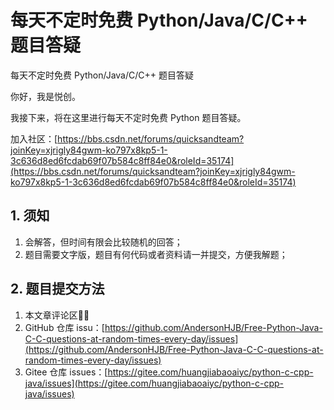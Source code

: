 # 每天不定时免费 Python/Java/C/C++ 题目答疑
每天不定时免费 Python/Java/C/C++ 题目答疑

你好，我是悦创。

我接下来，将在这里进行每天不定时免费 Python 题目答疑。

加入社区：[https://bbs.csdn.net/forums/quicksandteam?joinKey=xjrigly84gwm-ko797x8kp5-1-3c636d8ed6fcdab69f07b584c8ff84e0&roleId=35174](https://bbs.csdn.net/forums/quicksandteam?joinKey=xjrigly84gwm-ko797x8kp5-1-3c636d8ed6fcdab69f07b584c8ff84e0&roleId=35174)

## 1. 须知
1. 会解答，但时间有限会比较随机的回答；
2. 题目需要文字版，题目有何代码或者资料请一并提交，方便我解题；

## 2. 题目提交方法
1. 本文章评论区🌟🌟
2. GitHub 仓库 issu：[https://github.com/AndersonHJB/Free-Python-Java-C-C-questions-at-random-times-every-day/issues](https://github.com/AndersonHJB/Free-Python-Java-C-C-questions-at-random-times-every-day/issues)
3. Gitee 仓库 issues：[https://gitee.com/huangjiabaoaiyc/python-c-cpp-java/issues](https://gitee.com/huangjiabaoaiyc/python-c-cpp-java/issues)
